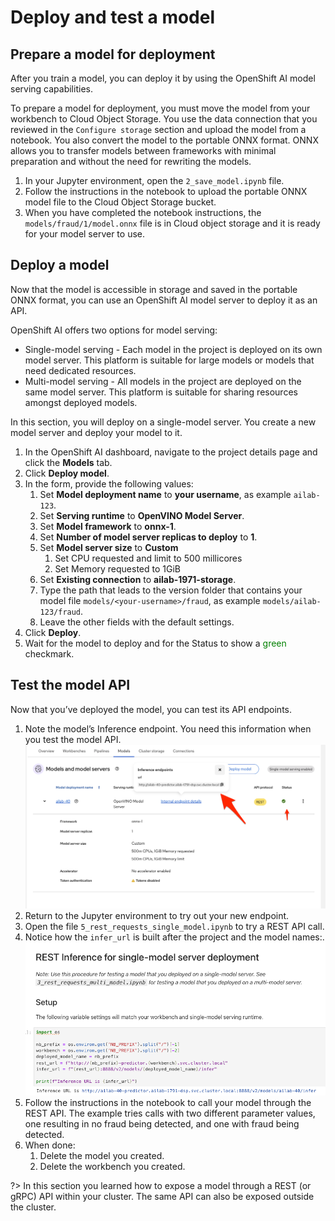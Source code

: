 # Deploy and test a model

## Prepare a model for deployment

After you train a model, you can deploy it by using the OpenShift AI model serving capabilities.

To prepare a model for deployment, you must move the model from your workbench to Cloud Object Storage. You use the data connection that you reviewed in the `Configure storage` section and upload the model from a notebook. You also convert the model to the portable ONNX format. ONNX allows you to transfer models between frameworks with minimal preparation and without the need for rewriting the models.

1. In your Jupyter environment, open the `2_save_model.ipynb` file.
1. Follow the instructions in the notebook to upload the portable ONNX model file to the Cloud Object Storage bucket.
1. When you have completed the notebook instructions, the `models/fraud/1/model.onnx` file is in Cloud object storage and it is ready for your model server to use.

## Deploy a model

Now that the model is accessible in storage and saved in the portable ONNX format, you can use an OpenShift AI model server to deploy it as an API.

OpenShift AI offers two options for model serving:

* Single-model serving - Each model in the project is deployed on its own model server. This platform is suitable for large models or models that need dedicated resources.
* Multi-model serving - All models in the project are deployed on the same model server. This platform is suitable for sharing resources amongst deployed models.

In this section, you will deploy on a single-model server. You create a new model server and deploy your model to it.

1. In the OpenShift AI dashboard, navigate to the project details page and click the **Models** tab.
1. Click **Deploy model**.
1. In the form, provide the following values:
   1. Set **Model deployment name** to **your username**, as example `ailab-123`.
   1. Set **Serving runtime** to **OpenVINO Model Server**.
   1. Set **Model framework** to **onnx-1**.
   1. Set **Number of model server replicas to deploy** to **1**.
   1. Set **Model server size** to **Custom**
      1. Set CPU requested and limit to 500 millicores
      1. Set Memory requested to 1GiB
   1. Set **Existing  connection** to **ailab-1971-storage**.
   1. Type the path that leads to the version folder that contains your model file `models/<your-username>/fraud`, as example `models/ailab-123/fraud`.
   1. Leave the other fields with the default settings.
1. Click **Deploy**.
1. Wait for the model to deploy and for the Status to show a <span style='color: green'>green</span> checkmark.

## Test the model API

Now that you’ve deployed the model, you can test its API endpoints.

1. Note the model’s Inference endpoint. You need this information when you test the model API.
   ![](images/50-dsp-get-api-endpoint.png ':size=600')
1. Return to the Jupyter environment to try out your new endpoint.
1. Open the file `5_rest_requests_single_model.ipynb` to try a REST API call.
1. Notice how the `infer_url` is built after the project and the model names:.
   ![](images/80-define-infer-url.png ':size=600')
1. Follow the instructions in the notebook to call your model through the REST API. The example tries calls with two different parameter values, one resulting in no fraud being detected, and one with fraud being detected.
1. When done:
   1. Delete the model you created.
   1. Delete the workbench you created.

?> In this section you learned how to expose a model through a REST (or gRPC) API within your cluster. The same API can also be exposed outside the cluster.
